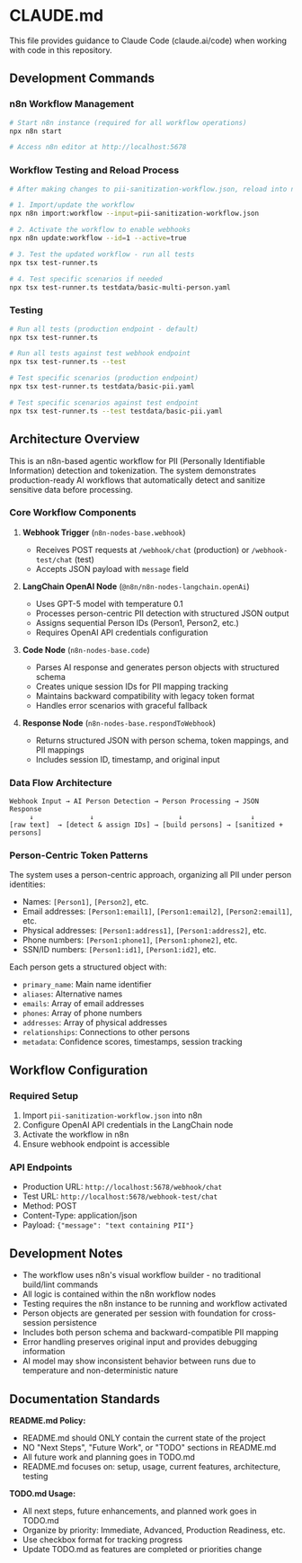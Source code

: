 # CLAUDE.md

This file provides guidance to Claude Code (claude.ai/code) when working with code in this repository.

## Development Commands

### n8n Workflow Management
```bash
# Start n8n instance (required for all workflow operations)
npx n8n start

# Access n8n editor at http://localhost:5678
```

### Workflow Testing and Reload Process
```bash
# After making changes to pii-sanitization-workflow.json, reload into n8n:

# 1. Import/update the workflow
npx n8n import:workflow --input=pii-sanitization-workflow.json

# 2. Activate the workflow to enable webhooks
npx n8n update:workflow --id=1 --active=true

# 3. Test the updated workflow - run all tests
npx tsx test-runner.ts

# 4. Test specific scenarios if needed
npx tsx test-runner.ts testdata/basic-multi-person.yaml
```

### Testing
```bash
# Run all tests (production endpoint - default)
npx tsx test-runner.ts

# Run all tests against test webhook endpoint
npx tsx test-runner.ts --test

# Test specific scenarios (production endpoint)
npx tsx test-runner.ts testdata/basic-pii.yaml

# Test specific scenarios against test endpoint
npx tsx test-runner.ts --test testdata/basic-pii.yaml
```

## Architecture Overview

This is an n8n-based agentic workflow for PII (Personally Identifiable Information) detection and tokenization. The system demonstrates production-ready AI workflows that automatically detect and sanitize sensitive data before processing.

### Core Workflow Components

1. **Webhook Trigger** (`n8n-nodes-base.webhook`)
   - Receives POST requests at `/webhook/chat` (production) or `/webhook-test/chat` (test)
   - Accepts JSON payload with `message` field

2. **LangChain OpenAI Node** (`@n8n/n8n-nodes-langchain.openAi`)
   - Uses GPT-5 model with temperature 0.1
   - Processes person-centric PII detection with structured JSON output
   - Assigns sequential Person IDs (Person1, Person2, etc.)
   - Requires OpenAI API credentials configuration

3. **Code Node** (`n8n-nodes-base.code`)
   - Parses AI response and generates person objects with structured schema
   - Creates unique session IDs for PII mapping tracking
   - Maintains backward compatibility with legacy token format
   - Handles error scenarios with graceful fallback

4. **Response Node** (`n8n-nodes-base.respondToWebhook`)
   - Returns structured JSON with person schema, token mappings, and PII mappings
   - Includes session ID, timestamp, and original input

### Data Flow Architecture

```
Webhook Input → AI Person Detection → Person Processing → JSON Response
     ↓              ↓                     ↓                 ↓
[raw text]  → [detect & assign IDs] → [build persons] → [sanitized + persons]
```

### Person-Centric Token Patterns

The system uses a person-centric approach, organizing all PII under person identities:
- Names: `[Person1]`, `[Person2]`, etc.
- Email addresses: `[Person1:email1]`, `[Person1:email2]`, `[Person2:email1]`, etc.
- Physical addresses: `[Person1:address1]`, `[Person1:address2]`, etc.
- Phone numbers: `[Person1:phone1]`, `[Person1:phone2]`, etc.
- SSN/ID numbers: `[Person1:id1]`, `[Person1:id2]`, etc.

Each person gets a structured object with:
- `primary_name`: Main name identifier
- `aliases`: Alternative names
- `emails`: Array of email addresses
- `phones`: Array of phone numbers
- `addresses`: Array of physical addresses
- `relationships`: Connections to other persons
- `metadata`: Confidence scores, timestamps, session tracking

## Workflow Configuration

### Required Setup
1. Import `pii-sanitization-workflow.json` into n8n
2. Configure OpenAI API credentials in the LangChain node
3. Activate the workflow in n8n
4. Ensure webhook endpoint is accessible

### API Endpoints
- Production URL: `http://localhost:5678/webhook/chat`
- Test URL: `http://localhost:5678/webhook-test/chat`
- Method: POST
- Content-Type: application/json
- Payload: `{"message": "text containing PII"}`

## Development Notes

- The workflow uses n8n's visual workflow builder - no traditional build/lint commands
- All logic is contained within the n8n workflow nodes
- Testing requires the n8n instance to be running and workflow activated
- Person objects are generated per session with foundation for cross-session persistence
- Includes both person schema and backward-compatible PII mapping
- Error handling preserves original input and provides debugging information
- AI model may show inconsistent behavior between runs due to temperature and non-deterministic nature

## Documentation Standards

**README.md Policy:**
- README.md should ONLY contain the current state of the project
- NO "Next Steps", "Future Work", or "TODO" sections in README.md
- All future work and planning goes in TODO.md
- README.md focuses on: setup, usage, current features, architecture, testing

**TODO.md Usage:**
- All next steps, future enhancements, and planned work goes in TODO.md
- Organize by priority: Immediate, Advanced, Production Readiness, etc.
- Use checkbox format for tracking progress
- Update TODO.md as features are completed or priorities change